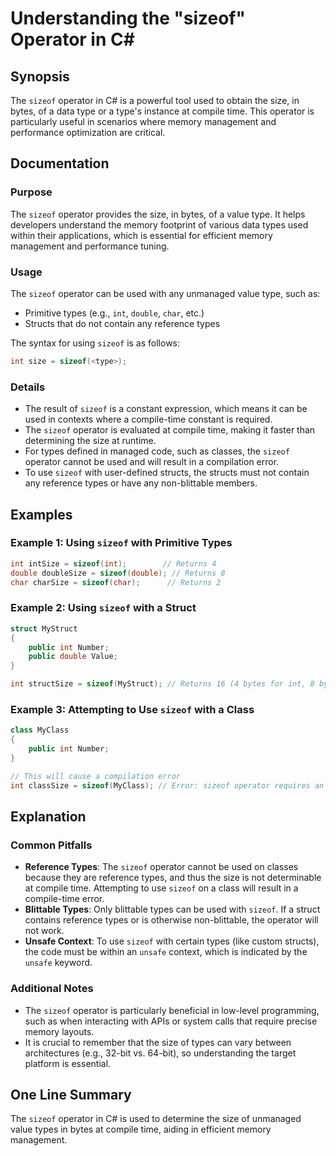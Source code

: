 <!--
Meta Description: # Understanding the "sizeof" Operator in C# ## Synopsis The `sizeof` operator in C# is a powerful tool used to obtain the size, in bytes, of a data ty...
Meta Keywords: sizeof, types, operator, int, used
-->

# Understanding the "sizeof" Operator in C#

## Synopsis
The `sizeof` operator in C# is a powerful tool used to obtain the size, in bytes, of a data type or a type's instance at compile time. This operator is particularly useful in scenarios where memory management and performance optimization are critical.

## Documentation
### Purpose
The `sizeof` operator provides the size, in bytes, of a value type. It helps developers understand the memory footprint of various data types used within their applications, which is essential for efficient memory management and performance tuning.

### Usage
The `sizeof` operator can be used with any unmanaged value type, such as:
- Primitive types (e.g., `int`, `double`, `char`, etc.)
- Structs that do not contain any reference types

The syntax for using `sizeof` is as follows:

```csharp
int size = sizeof(<type>);
```

### Details
- The result of `sizeof` is a constant expression, which means it can be used in contexts where a compile-time constant is required.
- The `sizeof` operator is evaluated at compile time, making it faster than determining the size at runtime.
- For types defined in managed code, such as classes, the `sizeof` operator cannot be used and will result in a compilation error.
- To use `sizeof` with user-defined structs, the structs must not contain any reference types or have any non-blittable members.

## Examples
### Example 1: Using `sizeof` with Primitive Types
```csharp
int intSize = sizeof(int);        // Returns 4
double doubleSize = sizeof(double); // Returns 8
char charSize = sizeof(char);      // Returns 2
```

### Example 2: Using `sizeof` with a Struct
```csharp
struct MyStruct
{
    public int Number;
    public double Value;
}

int structSize = sizeof(MyStruct); // Returns 16 (4 bytes for int, 8 bytes for double, aligned)
```

### Example 3: Attempting to Use `sizeof` with a Class
```csharp
class MyClass
{
    public int Number;
}

// This will cause a compilation error
int classSize = sizeof(MyClass); // Error: sizeof operator requires an unmanaged type
```

## Explanation
### Common Pitfalls
- **Reference Types**: The `sizeof` operator cannot be used on classes because they are reference types, and thus the size is not determinable at compile time. Attempting to use `sizeof` on a class will result in a compile-time error.
- **Blittable Types**: Only blittable types can be used with `sizeof`. If a struct contains reference types or is otherwise non-blittable, the operator will not work.
- **Unsafe Context**: To use `sizeof` with certain types (like custom structs), the code must be within an `unsafe` context, which is indicated by the `unsafe` keyword.

### Additional Notes
- The `sizeof` operator is particularly beneficial in low-level programming, such as when interacting with APIs or system calls that require precise memory layouts.
- It is crucial to remember that the size of types can vary between architectures (e.g., 32-bit vs. 64-bit), so understanding the target platform is essential.

## One Line Summary
The `sizeof` operator in C# is used to determine the size of unmanaged value types in bytes at compile time, aiding in efficient memory management.